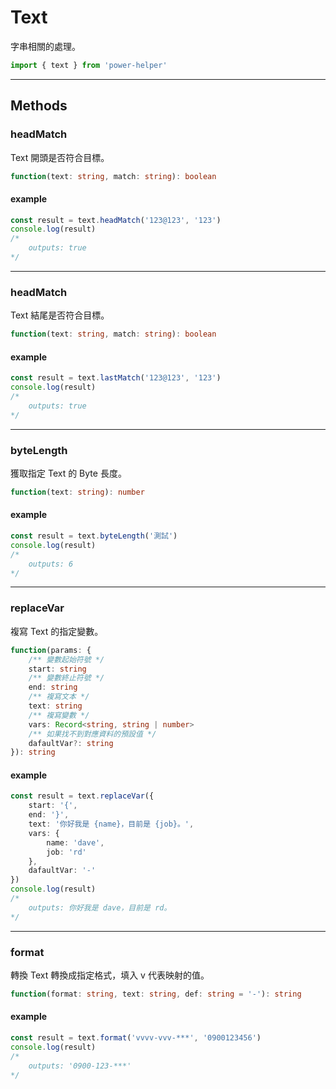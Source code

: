 # Text

字串相關的處理。

```ts
import { text } from 'power-helper'
```

---

## Methods

### headMatch

Text 開頭是否符合目標。

```ts
function(text: string, match: string): boolean
```

#### example

```ts
const result = text.headMatch('123@123', '123')
console.log(result)
/*
    outputs: true
*/
```

---

### headMatch

Text 結尾是否符合目標。

```ts
function(text: string, match: string): boolean
```

#### example

```ts
const result = text.lastMatch('123@123', '123')
console.log(result)
/*
    outputs: true
*/
```

---

### byteLength

獲取指定 Text 的 Byte 長度。

```ts
function(text: string): number
```

#### example

```ts
const result = text.byteLength('測試')
console.log(result)
/*
    outputs: 6
*/
```

---

### replaceVar

複寫 Text 的指定變數。

```ts
function(params: {
    /** 變數起始符號 */
    start: string
    /** 變數終止符號 */
    end: string
    /** 複寫文本 */
    text: string
    /** 複寫變數 */
    vars: Record<string, string | number>
    /** 如果找不到對應資料的預設值 */
    dafaultVar?: string
}): string
```

#### example

```ts
const result = text.replaceVar({
    start: '{',
    end: '}',
    text: '你好我是 {name}，目前是 {job}。',
    vars: {
        name: 'dave',
        job: 'rd'
    },
    dafaultVar: '-'
})
console.log(result)
/*
    outputs: 你好我是 dave，目前是 rd。
*/
```

---

### format

轉換 Text 轉換成指定格式，填入 v 代表映射的值。

```ts
function(format: string, text: string, def: string = '-'): string
```

#### example

```ts
const result = text.format('vvvv-vvv-***', '0900123456')
console.log(result)
/*
    outputs: '0900-123-***'
*/
```
